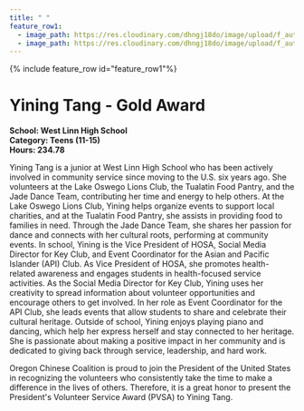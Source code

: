 ```yaml
---
title: " "
feature_row1:
  - image_path: https://res.cloudinary.com/dhngj18do/image/upload/f_auto,q_auto/v1/images/pvsa/2024_Tang_Yining
  - image_path: https://res.cloudinary.com/dhngj18do/image/upload/f_auto,q_auto/v1/images/activities/year_2024
---
```


{% include feature_row id="feature_row1"%}

# Yining Tang - Gold Award

**School: West Linn High School**  
**Category: Teens (11-15)**  
**Hours: 234.78**  

Yining Tang is a junior at West Linn High School who has been actively involved in community
service since moving to the U.S. six years ago. She volunteers at the Lake Oswego Lions Club,
the Tualatin Food Pantry, and the Jade Dance Team, contributing her time and energy to help
others. At the Lake Oswego Lions Club, Yining helps organize events to support local charities,
and at the Tualatin Food Pantry, she assists in providing food to families in need. Through the
Jade Dance Team, she shares her passion for dance and connects with her cultural roots,
performing at community events.
In school, Yining is the Vice President of HOSA, Social Media Director for Key Club, and Event
Coordinator for the Asian and Pacific Islander (API) Club. As Vice President of HOSA, she
promotes health-related awareness and engages students in health-focused service activities. As
the Social Media Director for Key Club, Yining uses her creativity to spread information about
volunteer opportunities and encourage others to get involved. In her role as Event Coordinator
for the API Club, she leads events that allow students to share and celebrate their cultural
heritage.
Outside of school, Yining enjoys playing piano and dancing, which help her express herself and
stay connected to her heritage. She is passionate about making a positive impact in her
community and is dedicated to giving back through service, leadership, and hard work.

Oregon Chinese Coalition is proud to join the President of the United States in recognizing the volunteers who consistently take the time to make a difference in the lives of others. Therefore, it is a great honor to present the President's Volunteer Service Award (PVSA) to Yining Tang.
